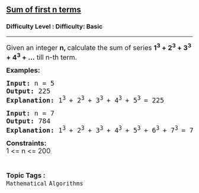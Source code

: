 <h2><a href="https://www.geeksforgeeks.org/problems/sum-of-first-n-terms5843/1?page=2&difficulty=Basic&status=unsolved&sortBy=submissions">Sum of first n terms</a></h2><h3>Difficulty Level : Difficulty: Basic</h3><hr><div class="problems_problem_content__Xm_eO"><p><span style="font-size: 18px;">Given an integer <strong>n, </strong>calculate the sum of series <strong>1<sup>3</sup> + 2<sup>3</sup> + 3<sup>3</sup> + 4<sup>3</sup> + …</strong> till n-th term.</span></p>
<p><strong><span style="font-size: 18px;">Examples:</span></strong></p>
<pre><span style="font-size: 18px;"><strong>Input: </strong>n = 5
<strong>Output: </strong>225
<strong>Explanation: </strong>1<sup>3 </sup>+ 2<sup>3 </sup>+ 3<sup>3 </sup>+ 4<sup>3 </sup>+ 5<sup>3 </sup>= 225</span></pre>
<pre><span style="font-size: 18px;"><strong>Input: </strong>n = 7
<strong>Output: </strong>784
<strong>Explanation: </strong>1<sup>3 </sup>+ 2<sup>3 </sup>+ 3<sup>3 </sup>+ 4<sup>3 </sup>+ 5<sup>3 </sup>+ 6<sup>3 </sup>+ 7<sup>3 </sup>= 784</span></pre>
<p><span style="font-size: 18px;"><strong>Constraints:</strong><br>1 &lt;= n &lt;= 200&nbsp;</span></p></div><br><p><span style=font-size:18px><strong>Topic Tags : </strong><br><code>Mathematical</code>&nbsp;<code>Algorithms</code>&nbsp;